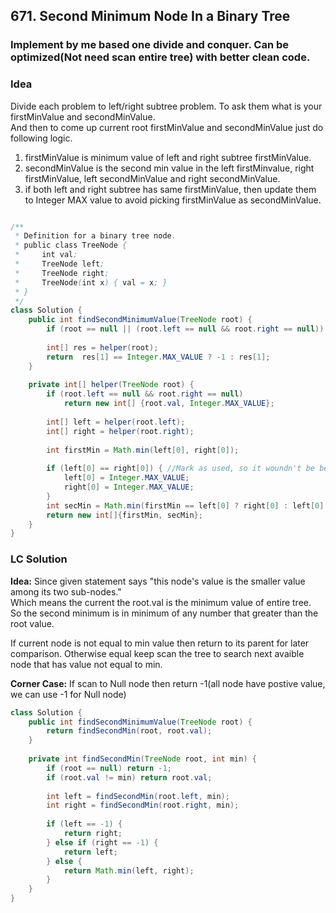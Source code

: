 ## 671. Second Minimum Node In a Binary Tree


### Implement by me based one divide and conquer. Can be optimized(Not need scan entire tree) with better clean code.
### Idea   
Divide each problem to left/right subtree problem.  To ask them what is your firstMinValue and secondMinValue.  
And then to come up current root firstMinValue and secondMinValue just do following logic.  
1. firstMinValue is minimum value of left and right subtree firstMinValue.
2. secondMinValue is the second min value in the left firstMinvalue, right firstMinValue, left secondMinValue and right secondMinValue.
3. if both left and right subtree has same firstMinValue, then update them to Integer MAX value to avoid picking firstMinValue as secondMinValue.

```java

/**
 * Definition for a binary tree node.
 * public class TreeNode {
 *     int val;
 *     TreeNode left;
 *     TreeNode right;
 *     TreeNode(int x) { val = x; }
 * }
 */
class Solution {
    public int findSecondMinimumValue(TreeNode root) {
        if (root == null || (root.left == null && root.right == null)) return -1;
        
        int[] res = helper(root);
        return  res[1] == Integer.MAX_VALUE ? -1 : res[1];
    }
    
    private int[] helper(TreeNode root) {
        if (root.left == null && root.right == null)
            return new int[] {root.val, Integer.MAX_VALUE};
        
        int[] left = helper(root.left);
        int[] right = helper(root.right);
        
        int firstMin = Math.min(left[0], right[0]);
       
        if (left[0] == right[0]) { //Mark as used, so it woundn't be become secMin
            left[0] = Integer.MAX_VALUE;
            right[0] = Integer.MAX_VALUE;
        }
        int secMin = Math.min(firstMin == left[0] ? right[0] : left[0], Math.min(left[1], right[1]));
        return new int[]{firstMin, secMin};
    }
}

```

### LC Solution ###
**Idea:**
Since given statement says "this node's value is the smaller value among its two sub-nodes."   
Which means the current the root.val is the minimum value of entire tree.  
So the second minimum is in minimum of any number that greater than the root value.  

If current node is not equal to min value then return to its parent for later comparison.
Otherwise equal keep scan the tree to search next avaible node that has value not equal to min.

**Corner Case:**
If scan to Null node then return -1(all node have postive value, we can use -1 for Null node)



```java
class Solution {
    public int findSecondMinimumValue(TreeNode root) {
        return findSecondMin(root, root.val);
    }
    
    private int findSecondMin(TreeNode root, int min) {
        if (root == null) return -1;
        if (root.val != min) return root.val;
        
        int left = findSecondMin(root.left, min);
        int right = findSecondMin(root.right, min);
        
        if (left == -1) {
            return right;
        } else if (right == -1) {
            return left;
        } else {
            return Math.min(left, right);
        }
    }
}
```
